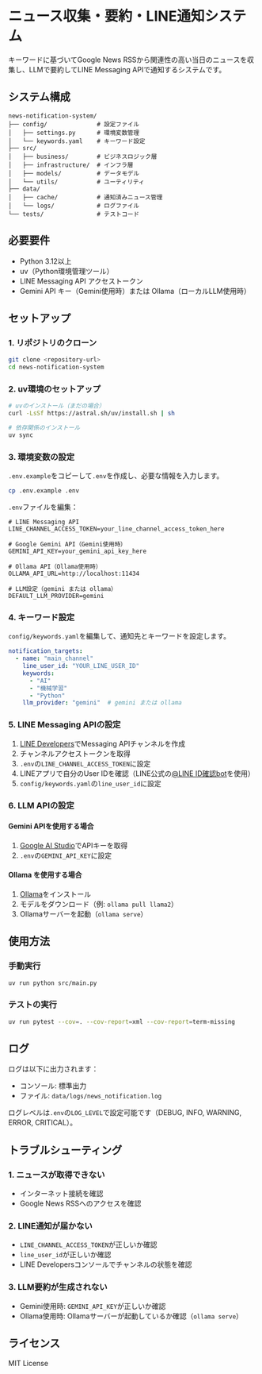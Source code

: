 # ニュース収集・要約・LINE通知システム

キーワードに基づいてGoogle News RSSから関連性の高い当日のニュースを収集し、LLMで要約してLINE Messaging APIで通知するシステムです。

## システム構成

```
news-notification-system/
├── config/              # 設定ファイル
│   ├── settings.py      # 環境変数管理
│   └── keywords.yaml    # キーワード設定
├── src/
│   ├── business/        # ビジネスロジック層
│   ├── infrastructure/  # インフラ層
│   ├── models/          # データモデル
│   └── utils/           # ユーティリティ
├── data/
│   ├── cache/           # 通知済みニュース管理
│   └── logs/            # ログファイル
└── tests/               # テストコード
```

## 必要要件

- Python 3.12以上
- uv（Python環境管理ツール）
- LINE Messaging API アクセストークン
- Gemini API キー（Gemini使用時）または Ollama（ローカルLLM使用時）

## セットアップ

### 1. リポジトリのクローン

```bash
git clone <repository-url>
cd news-notification-system
```

### 2. uv環境のセットアップ

```bash
# uvのインストール（まだの場合）
curl -LsSf https://astral.sh/uv/install.sh | sh

# 依存関係のインストール
uv sync
```

### 3. 環境変数の設定

`.env.example`をコピーして`.env`を作成し、必要な情報を入力します。

```bash
cp .env.example .env
```

`.env`ファイルを編集：

```env
# LINE Messaging API
LINE_CHANNEL_ACCESS_TOKEN=your_line_channel_access_token_here

# Google Gemini API（Gemini使用時）
GEMINI_API_KEY=your_gemini_api_key_here

# Ollama API（Ollama使用時）
OLLAMA_API_URL=http://localhost:11434

# LLM設定（gemini または ollama）
DEFAULT_LLM_PROVIDER=gemini
```

### 4. キーワード設定

`config/keywords.yaml`を編集して、通知先とキーワードを設定します。

```yaml
notification_targets:
  - name: "main_channel"
    line_user_id: "YOUR_LINE_USER_ID"
    keywords:
      - "AI"
      - "機械学習"
      - "Python"
    llm_provider: "gemini"  # gemini または ollama
```

### 5. LINE Messaging APIの設定

1. [LINE Developers](https://developers.line.biz/)でMessaging APIチャンネルを作成
2. チャンネルアクセストークンを取得
3. `.env`の`LINE_CHANNEL_ACCESS_TOKEN`に設定
4. LINEアプリで自分のUser IDを確認（LINE公式の[@LINE ID確認bot](https://line.me/R/ti/p/@lineid)を使用）
5. `config/keywords.yaml`の`line_user_id`に設定

### 6. LLM APIの設定

#### Gemini APIを使用する場合

1. [Google AI Studio](https://makersuite.google.com/app/apikey)でAPIキーを取得
2. `.env`の`GEMINI_API_KEY`に設定

#### Ollama を使用する場合

1. [Ollama](https://ollama.ai/)をインストール
2. モデルをダウンロード（例: `ollama pull llama2`）
3. Ollamaサーバーを起動（`ollama serve`）

## 使用方法

### 手動実行

```bash
uv run python src/main.py
```

### テストの実行

```bash
uv run pytest --cov=. --cov-report=xml --cov-report=term-missing
```

## ログ

ログは以下に出力されます：

- コンソール: 標準出力
- ファイル: `data/logs/news_notification.log`

ログレベルは`.env`の`LOG_LEVEL`で設定可能です（DEBUG, INFO, WARNING, ERROR, CRITICAL）。

## トラブルシューティング

### 1. ニュースが取得できない

- インターネット接続を確認
- Google News RSSへのアクセスを確認

### 2. LINE通知が届かない

- `LINE_CHANNEL_ACCESS_TOKEN`が正しいか確認
- `line_user_id`が正しいか確認
- LINE Developersコンソールでチャンネルの状態を確認

### 3. LLM要約が生成されない

- Gemini使用時: `GEMINI_API_KEY`が正しいか確認
- Ollama使用時: Ollamaサーバーが起動しているか確認（`ollama serve`）

## ライセンス

MIT License
